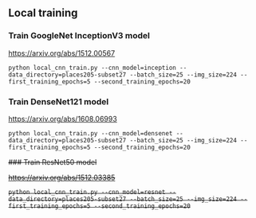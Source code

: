 ## Local training

### Train GoogleNet InceptionV3 model

https://arxiv.org/abs/1512.00567

`python local_cnn_train.py --cnn_model=inception --data_directory=places205-subset27 --batch_size=25 --img_size=224 --first_training_epochs=5 --second_training_epochs=20`

### Train DenseNet121 model

https://arxiv.org/abs/1608.06993

`python local_cnn_train.py --cnn_model=densenet --data_directory=places205-subset27 --batch_size=25 --img_size=224 --first_training_epochs=5 --second_training_epochs=20`

<del>
### Train ResNet50 model

https://arxiv.org/abs/1512.03385

`python local_cnn_train.py --cnn_model=resnet --data_directory=places205-subset27 --batch_size=25 --img_size=224 --first_training_epochs=5 --second_training_epochs=20`
</del>
